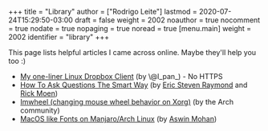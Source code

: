 +++
title = "Library"
author = ["Rodrigo Leite"]
lastmod = 2020-07-24T15:29:50-03:00
draft = false
weight = 2002
noauthor = true
nocomment = true
nodate = true
nopaging = true
noread = true
[menu.main]
  weight = 2002
  identifier = "library"
+++

This page lists helpful articles I came across online. Maybe they'll help you
too :)

- [My one-liner Linux Dropbox Client](http://lpan.io/one-liner-dropbox-client/) (by \\@l_pan\_) - No HTTPS
- [How To Ask Questions The Smart Way](http://www.catb.org/~esr/faqs/smart-questions.html) (by [Eric Steven Raymond](mailto:esr@thyrsus.com) and [Rick Moen](mailto:respond-auto@linuxmafia.com))
- [Imwheel (changing mouse wheel behavior on Xorg)](https://wiki.archlinux.org/index.php/IMWheel) (by the Arch community)
- [MacOS like Fonts on Manjaro/Arch Linux](https://aswinmohan.me/posts/better-fonts-on-linux/) (by [Aswin Mohan](https://github.com/aswinmohanme))
